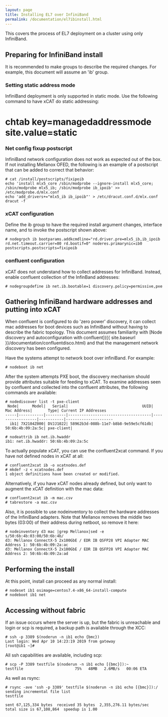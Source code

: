 ```yaml
---
layout: page
title: Installing EL7 over InfiniBand
permalink: /documentation/el7ibinstall.html
---
```


This covers the process of EL7 deployment on a cluster using only InfiniBand.

## Preparing for InfiniBand install

It is recommended to make groups to describe the required changes.  For example, this
document will assume an 'ib' group.

### Setting static address mode

InfiniBand deployment is only supported in static mode.  Use the following command to have xCAT do static addressing:

   # chtab key=managedaddressmode site.value=static

### Net config fixup postscript

InfiniBand network configuration does not work as expected out of the box.  If not installing Mellanox OFED, the following is an example of a
postscript that can be added to correct that behavior:

    # cat /install/postscripts/fixipoib
    echo 'install mlx5_core /sbin/modprobe --ignore-install mlx5_core; /sbin/modprobe mlx5_ib; /sbin/modprobe ib_ipoib' >> /etc/modprobe.d/mlx.conf
    echo 'add_drivers+="mlx5_ib ib_ipoib"' > /etc/dracut.conf.d/mlx.conf
    dracut -f

### xCAT configuration

Define the ib group to have the required install argument changes, interface name, and to invoke
the postscript shown above:

    # nodegrpch ib bootparams.addkcmdline="rd.driver.pre=mlx5_ib,ib_ipoib rd.net.timeout.carrier=80 rd.bootif=0" noderes.primarynic=ib0 postscripts.postscripts=fixipoib

### confluent configuration

xCAT does not understand how to collect addresses for InfiniBand.  Instead, enable confluent collection of the
InfinBand addresses:

    # nodegroupdefine ib net.ib.bootable=1 discovery.policy=permissive,pxe

## Gathering InfiniBand hardware addresses and putting into xCAT

When confluent is configured to do 'zero power' discovery, it can collect mac addresses for boot devices
such as InfiniBand without having to describe the fabric topology.  This document assumes familiarity with [Node discovery and autoconfiguration with confluent]({{ site.baseurl }}/documentation/confluentdisco.html) and that the management network discovery has been configured.

Have the systems attempt to network boot over infiniBand.  For example:

    # nodeboot ib net

After the system attempts PXE boot, the discovery mechanism should provide attributes suitable for feeding to xCAT.  To examine
addresses seen by confluent and collected into the confluent attributes, the following commands are available:
```
# nodediscover list -t pxe-client
 Node|      Model|   Serial|                                 UUID|       Mac Address|       Type| Current IP Addresses
-----|-----------|---------|-------------------------------------|------------------|-----------|---------------------
  ib1| 7X2104Z000| DVJJ1022| 58962b3d-088b-11e7-b8b8-9e59e5cf61db| 50:6b:4b:09:2a:5c| pxe-client|                     
```

    # nodeattrib ib net.ib.hwaddr
    ib1: net.ib.hwaddr: 50:6b:4b:09:2a:5c

To actually populate xCAT, you can use the confluent2xcat command.  If you have not defined nodes in xCAT at all:

    # confluent2xcat ib -o xcatnodes.def
    # mkdef -z < xcatnodes.def
    1 object definitions have been created or modified.

Alternatively, if you have xCAT nodes already defined, but only want to augment the xCAT definition with the mac data:

    # confluent2xcat ib -m mac.csv
    # tabrestore -a mac.csv

Also, it is possible to use nodeinventory to collect the hardware addresses of the InfiniBand adapters.  Note that Mellanox removes the middle two bytes (03:00) of their address during netboot, so remove it here:

    # nodeinventory d3 mac |grep Mellanox|sed -e s/50:6b:4b:03:00/50:6b:4b/
    d3: Mellanox ConnectX-5 2x100GbE / EDR IB QSFP28 VPI Adapter MAC Address 1: 50:6b:4b:09:2a:ac
    d3: Mellanox ConnectX-5 2x100GbE / EDR IB QSFP28 VPI Adapter MAC Address 2: 50:6b:4b:09:2a:ad


## Performing the install

At this point, install can proceed as any normal install:

    # nodeset ib1 osimage=centos7.4-x86_64-install-compute
    # nodeboot ib1 net

## Accessing without fabric

If an issue occurs where the server is up, but the fabric is unreachable and login or scp is required,
a backup path is available through the XCC:

    # ssh -p 3389 $(noderun -n ib1 echo {bmc})
    Last login: Wed Apr 10 14:23:19 2019 from gateway
    [root@ib1 ~]# 

All ssh capabilities are available, including scp:

    # scp -P 3389 testfile $(noderun -n ib1 echo [{bmc}]):~
    testfile                       75%   48MB   2.6MB/s   00:06 ETA


As well as rsync:

    # rsync -ave 'ssh -p 3389' testfile $(noderun -n ib1 echo [{bmc}]):/
    sending incremental file list
    testfile
    
    sent 67,125,334 bytes  received 35 bytes  2,355,276.11 bytes/sec
    total size is 67,108,864  speedup is 1.00


